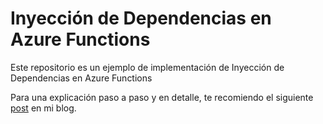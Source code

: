 # Inyección de Dependencias en Azure Functions

Este repositorio es un ejemplo de implementación de Inyección de Dependencias en Azure Functions

Para una explicación paso a paso y en detalle, te recomiendo el siguiente [post](https://facutherock.net/inyeccion-de-dependencias-en-azure-functions/) en mi blog.